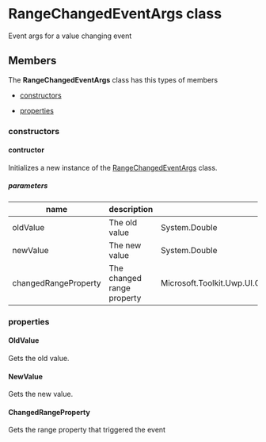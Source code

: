 
# RangeChangedEventArgs class

Event args for a value changing event

## Members

The **RangeChangedEventArgs** class has this types of members

* [constructors](#constructors)

* [properties](#properties)

### constructors

#### contructor

Initializes a new instance of the [RangeChangedEventArgs](Microsoft_Toolkit_Uwp_UI_Controls_RangeChangedEventArgs.md) class.

##### parameters



| name | description | type || --- | --- | --- || oldValue | The old value | System.Double || newValue | The new value | System.Double || changedRangeProperty | The changed range property | Microsoft.Toolkit.Uwp.UI.Controls.RangeSelectorProperty |
### properties

#### OldValue

Gets the old value.

#### NewValue

Gets the new value.

#### ChangedRangeProperty

Gets the range property that triggered the event
